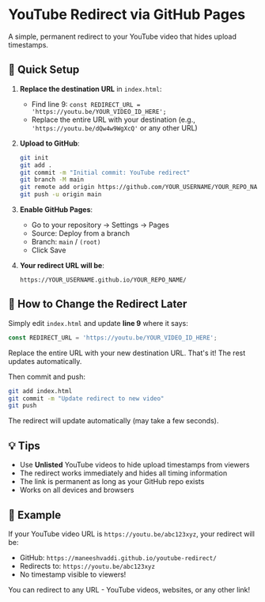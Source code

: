 # YouTube Redirect via GitHub Pages

A simple, permanent redirect to your YouTube video that hides upload timestamps.

## 🚀 Quick Setup

1. **Replace the destination URL** in `index.html`:
   - Find line 9: `const REDIRECT_URL = 'https://youtu.be/YOUR_VIDEO_ID_HERE';`
   - Replace the entire URL with your destination (e.g., `'https://youtu.be/dQw4w9WgXcQ'` or any other URL)

2. **Upload to GitHub**:
   ```bash
   git init
   git add .
   git commit -m "Initial commit: YouTube redirect"
   git branch -M main
   git remote add origin https://github.com/YOUR_USERNAME/YOUR_REPO_NAME.git
   git push -u origin main
   ```

3. **Enable GitHub Pages**:
   - Go to your repository → Settings → Pages
   - Source: Deploy from a branch
   - Branch: `main` / `(root)`
   - Click Save

4. **Your redirect URL will be**:
   ```
   https://YOUR_USERNAME.github.io/YOUR_REPO_NAME/
   ```

## 📝 How to Change the Redirect Later

Simply edit `index.html` and update **line 9** where it says:
```javascript
const REDIRECT_URL = 'https://youtu.be/YOUR_VIDEO_ID_HERE';
```

Replace the entire URL with your new destination URL. That's it! The rest updates automatically.

Then commit and push:
```bash
git add index.html
git commit -m "Update redirect to new video"
git push
```

The redirect will update automatically (may take a few seconds).

## 💡 Tips

- Use **Unlisted** YouTube videos to hide upload timestamps from viewers
- The redirect works immediately and hides all timing information
- The link is permanent as long as your GitHub repo exists
- Works on all devices and browsers

## 🎯 Example

If your YouTube video URL is `https://youtu.be/abc123xyz`, your redirect will be:
- GitHub: `https://maneeshvaddi.github.io/youtube-redirect/`
- Redirects to: `https://youtu.be/abc123xyz`
- No timestamp visible to viewers!

You can redirect to any URL - YouTube videos, websites, or any other link!

